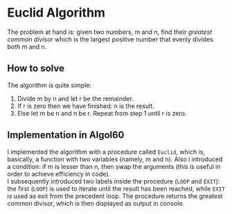 # Euclid Algorithm #

The problem at hand is: given two numbers, m and n, find their *greatest common divisor* which is the largest positive number that evenly divides both m and n.

## How to solve ##

The algorithm is quite simple:
1. Divide m by n and let r be the remainder.
2. If r is zero then we have finished: n is the result.
3. Else let m be n and n be r. Repeat from step 1 until r is zero.

## Implementation in Algol60 ##

I implemented the algorithm with a procedure called `Euclid`, which is, basically, a function with two variables (namely, m and n).
Also i introduced a condition: if m is lesser than n, then swap the arguments (this is useful in order to achieve efficiency in code).  
I subsequently introduced two labels inside the procedure (`LOOP` and `EXIT`): the first (`LOOP`) is used to iterate until the result has been reached, while `EXIT` is used as exit from the precedent loop.
The procedure returns the greatest common divisor, which is then displayed as output in console.



